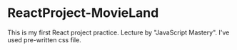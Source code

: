 # ReactProject-MovieLand

This is my first React project practice.
Lecture by "JavaScript Mastery".
I've used pre-written css file.
